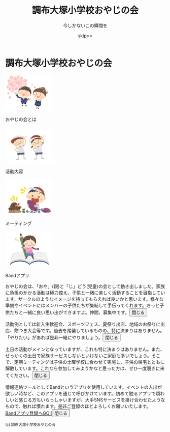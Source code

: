 <!DOCTYPE html>
<html lang="ja">

<head>
    <meta charset="UTF-8">
    <meta name="viewport" content="width=device-width, initial-scale=1.0">
    <title>調布大塚小学校おやじの会</title>
    <link rel="stylesheet" href="syoukai.css">
    <link href="https://fonts.googleapis.com/css2?family=M+PLUS+1:wght@900&display=swap" rel="stylesheet">
    <link href="https://fonts.googleapis.com/css2?family=M+PLUS+1:wght@300&display=swap" rel="stylesheet">
</head>

<body>
    <header>
<!--         <audio autoplay><source src="Refreshing_Morning.mp3"></audio> -->
<!--         <audio src="Refreshing_Morning.mp3" autoplay></audio> -->
        <div id="initial_box">
        </div>
        <div id="second_box">
            <h1 id="name">調布大塚小学校おやじの会</h1>
            <p id="imashika">今しかないこの瞬間を</p>
        </div>
        <div id="third_box">
            <p id="skip">skip>></p>
        </div>
        <div id="mask"></div>
    </header>
    <main>
        <h1 id="head">調布大塚小学校おやじの会</h1>
        <div id="container">
            <div class="icon" id="sakura">
                <img src="さくら.jpg" width="150">
                <p>おやじの会とは</p>
            </div>
            <div class="icon" id="sports">
                <img src="運動.jpg" width="150">
                <p>活動内容</p>
            </div>
            <div class="icon" id="potato">
                <img src="いもほり.jpg" width="150">
                <p>ミーティング</p>
            </div>
            <div class="icon" id="girl">
                <img src="おんなのこ.jpg" width="150">
                <p>Bandアプリ</p>
            </div>
        </div>
        <div id="black" class="hidden"></div>
        <p id="comment1" class="comments hidden">おやじの会は、「おや」(親)と「じ」どう(児童)の会として動き出しました。家族に負担のかかる活動は極力控え、子供と一緒に楽しく活動することを目指しています。サークルのようなイメージを持ってもらえれば良いかと思います。様々な準備やイベントにはメンバーの子供たちが集結して手伝ってくれます。きっと子供たちと一緒に良い思い出ができますよ。仲間、募集中です。<button class="close">閉じる</button></p>
        <p id="comment2" class="comments hidden">活動例としては新入生歓迎会、スポーツフェス、夏祭り出店、地域のお祭りに出店、餅つき大会等です。過去を踏襲しているものの、特に決まりはありません。「やりたい」があれば是非一緒にやりましょう。<button class="close">閉じる</button></p>
        <p id="comment3" class="comments hidden">土日の活動がメインとなっていますが、これも特に決まりはありません。また、せっかくの土日で家族サービスしないといけないご家庭も多いでしょう。そこで、定期ミーティングは子供の土曜学校に合わせて実施し、子供の帰宅とともに解散しています。これなら参加してみようかなと思った方は、ぜひ一度覗きに来てください。<button class="close">閉じる</button></p>
        <p id="comment4" class="comments hidden">情報連絡ツールとしてBandというアプリを使用しています。イベントの人出が欲しい時など、このアプリを通じて呼びかけています。初めて触るアプリで煩わしいと感じる方もいらっしゃいますが、大手SNSサービスを掛け合わせたようなもので、触れば慣れます。是非ご登録のほどよろしくお願いいたします。<br><a href="https://band.us/n/a8a209fe4fY4O">Bandアプリ登録へGO!!</a><button class="close">閉じる</button></p>
    </main>
    <footer>
        <small>(c) 調布大塚小学校おやじの会</small>
    </footer>

<script src="shyoukai.js"></script>
</body>
</html>
